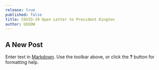 ```yaml
---
release: true
published: false
title: COVID-19 Open Letter to President Kington
author: UGSDW
---
```

## A New Post

Enter text in [Markdown](http://daringfireball.net/projects/markdown/). Use the toolbar above, or click the **?** button for formatting help.

